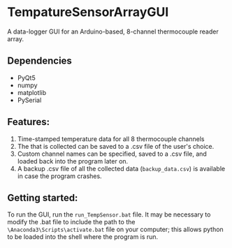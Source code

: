 # TempatureSensorArrayGUI
A data-logger GUI for an Arduino-based, 8-channel thermocouple reader array.

## Dependencies
* PyQt5
* numpy
* matplotlib
* PySerial

## Features:
1. Time-stamped temperature data for all 8 thermocouple channels
2. The that is collected can be saved to a .csv file of the user's choice.
3. Custom channel names can be specified, saved to a .csv file, and loaded back into the program later on.
4. A backup .csv file of all the collected data (`backup_data.csv`) is available in case the program crashes.

## Getting started:
To run the GUI, run the `run_TempSensor.bat` file. It may be necessary to modify the .bat file to include the path to the `\Anaconda3\Scripts\activate.bat` file on your computer; this allows python to be loaded into the shell where the program is run.
